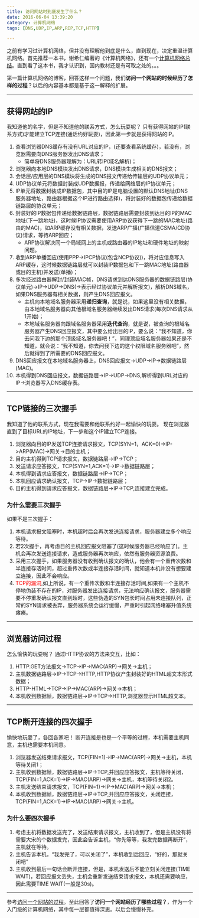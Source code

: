 ```yaml
---
title: 访问网站时到底发生了什么？
date: 2016-06-04 13:39:20
category: 计算机网络
tags: [DNS,UDP,IP,ARP,RIP,TCP,HTTP]

---
```


之前有学习过计算机网络，但并没有理解他到底是什么，直到现在，决定重温计算机网络。首先推荐一本书，谢希仁编著的《计算机网络》，还有一个[计算机网络总结](https://mp.weixin.qq.com/s?__biz=MzA5ODUxOTA5Mg==&mid=2652549492&idx=1&sn=1ee3f3ac7e3939c2d043475ee94fc84a&scene=0&key=f5c31ae61525f82ee719b6a9891804cfdb17bfef968860d6549e72f709c44f8858691a090c5bb18f36988dc88354c172&ascene=7&uin=MTI5MjI0NzEyMQ%3D%3D&devicetype=android-23&version=26031031&nettype=WIFI&pass_ticket=Y%2F%2FFA4XRBgzEZc7TWnpUSOgilSIZ%2BwlAC7IVjUZZxQ8%2BeVY%2BsyubOhQ6ThMU3jn%2F)。直到看了这本书，我才认识到，国内教材还是有可取之处的。。。

第一篇计算机网络的博客，回答这样一个问题，我们**访问一个网站的时候经历了怎样的过程**？以后的内容基本都是基于这一解释的扩展。

---

## 获得网站的IP

我知道他的名字，但是不知道他的联系方式，怎么玩耍呢？
只有获得网站的IP(联系方式)才能建立TCP连接(通话约好玩耍)，因此第一步就是获得网站的IP。
1. 查看浏览器DNS缓存有没有URL对应的IP，(还要查看系统缓存)，若没有，浏览器需要向DNS服务器发出DNS请求；
	+ 简单将DNS服务器理解为：URL转IP(域名解析)；
2. 浏览器向本地DNS模块发出DNS请求，DNS模块生成相关的DNS报文；
3. 会话层/应用层的DNS模块将生成的DNS报文传递给传输层的UDP协议单元；
4. UDP协议单元将数据封装成UDP数据报，传递给网络层的IP协议单元；
5. IP单元将数据封装成IP数据包，其中目的IP是电脑设置的默认DNS地址(DNS服务器地址，路由器根据这个IP进行路由选择)，将封装好的数据包传递给数据链路层的协议单元；
6. 封装好的IP数据包传递给数据链路层，数据链路层需要封装到达目的IP的MAC地址(下一跳地址)，这时候IP协议需要使用ARP协议获得下一跳的MAC地址(路由的MAC)，如ARP缓存没有相关数据，发送ARP广播(广播信道CSMA/CD协议)请求，等待ARP回应；
	+ ARP协议解决同一个局域网上的主机或路由器的IP地址和硬件地址的映射问题。
7. 收到ARP单播回应(使用PPP->IPCP协议(包含NCP协议))，将对应信息写入ARP缓存，这时候数据链路层就可以封装IP数据包和下一跳MAC地址(路由器或目的主机)并发送(单播)；
8. 多次经过路由器解封/封装MAC帧，DNS请求到达DNS服务器的数据链路层(协议单元)->IP->UDP->DNS(->表示经过协议单元并解析报文)，解析DNS域名，如果DNS服务器有相关数据，则产生DNS回应报文。
	+ 主机向本地域名服务器采用**递归查询**，就是说，如果这里没有相关数据，由本地域名服务器向其他根域名服务器继续发出DNS请求(每次DNS请求从1开始)；
	+ 本地域名服务器向跟域名服务器采用**迭代查询**，就是说，被查询的根域名服务器产生DNS回应报文，其中要么给出目的IP，要么说：“我不知道，你去问我下边的那个顶级域名服务器吧！”，同理顶级域名服务器如果还是不知道，就会说：“我不知道，你去问我下边的这个权限域名服务器吧”，然后就得到了所需要的DNS回应报文。
9. DNS回应报文在本地域名服务器上，DNS回应报文->UDP->IP->数据链路层(MAC)。
10. 本机得到DNS回应报文，数据链路层->IP->UDP->DNS,解析得到URL对应的IP->浏览器写入DNS缓存表。


---

## TCP链接的三次握手

我知道了他的联系方式，现在我需要和他联系约好一起愉快的玩耍。
现在浏览器直到了目标URL的IP地址，下一步和这个IP建立TCP连接。
1. 浏览器向目的IP发送TCP连接请求报文，TCP(SYN=1，ACK=0)->IP->ARP(MAC)->网关->目的主机；
3. 目的主机得到TCP请求报文，数据链路层->IP->TCP；
4. 发送请求应答报文，TCP(SYN=1,ACK=1)->IP->数据链路层；
4. 本机得到请求应答报文，数据链路层->IP->TCP；
5. 本机回应请求确认报文，TCP->IP->数据链路层；
6. 目的主机得到请求应答报文，数据链路层->IP->TCP,连接建立完成。

### 为什么需要三次握手
如果不是三次握手：
1. 本机请求报文阻塞时，本机超时后会再次发送连接请求，服务器建立多个响应等待。
2. 若2次握手，再考虑目的主机回应报文阻塞了(这时候服务器已经响应了)。主机会再次发送连接请求，造成服务器再次响应，依然有服务器资源浪费。
3. 采用三次握手，如果服务器没有收到确认报文的确认，他会有一个重传次数和半连接存活时间，超过重传次数或半连接存活时间，就知道本机并没有想要建立连接，因此不会响应。
4. <font color=red>TCP的漏洞</font>,如上所说，有一个重传次数和半连接存活时间,如果有一个主机不停地伪装不存在的IP，对服务器发出连接请求，无法响应确认报文，服务器需要不停重发确认报文直到超时，这些伪造的SYN包长时间占用未连接队列，正常的SYN请求被丢弃，服务器系统会运行缓慢，严重时引起网络堵塞升值系统瘫痪。

---

## 浏览器访问过程

怎么愉快的玩耍呢？
通过HTTP协议的方法来交互，比如：
1. HTTP.GET方法报文->TCP->IP->MAC(ARP)->网关->主机；
2. 主机数据链路层->IP->TCP->HTTP,HTTP协议产生封装好的HTML超文本形式数据；
3. HTTP-HTML->TCP->IP->MAC(ARP)->网关->本机；
4. 本机收到数据帧，数据链路层->IP->TCP->HTTP,浏览器显示HTML超文本。

---

## TCP断开连接的四次握手

愉快地玩耍了，各回各家吧！
断开连接是也是一个平等的过程，本机需要主机同意，主机也需要本机同意。
1. 浏览器发送结束请求报文，TCP(FIN=1)->IP->MAC(ARP)->网关->主机，本机等待关闭1；
2. 主机收到数据帧，数据链路层->IP->TCP,并回应应答报文，主机等待关闭，TCP(FIN=1,ACK=1)->IP->MAC(ARP)->网关->主机，本机等待关闭2。
3. 主机发送结束请求报文，TCP(FIN=1)->IP->MAC(ARP)->网关->本机；
4. 本机收到数据帧，数据链路层->IP->TCP,并回应应答报文，关闭连接，TCP(FIN=1,ACK=1)->IP->MAC(ARP)->网关->主机。

### 为什么要四次握手
1. 考虑主机将数据发送完了，发送结束请求报文，主机收到了，但是主机没有将需要大宋的个数据发完，因此会告诉主机，“你先等等，我发完数据再断开”，主机就在等待。
2. 主机告诉本机，“我发完了，可以关闭了”，本机收到后回应，“好的，那就关闭吧”
3. 主机收到最后一句话会断开连接，但是，本机发送后不能立刻关闭连接(TIME WAIT)，若回应报文丢失，主机会重新发送结束请求报文，本机还需要响应，因此需要TIME WAIT(一般是30s)。

---

参考[访问一个网站的过程](http://www.voidcn.com/blog/zbuger/article/p-5713349.html)。至此回答了**访问一个网站经历了哪些过程？**，作为一个入门级的计算机网络，其中每一层都值得深思。以后会慢慢补充。


